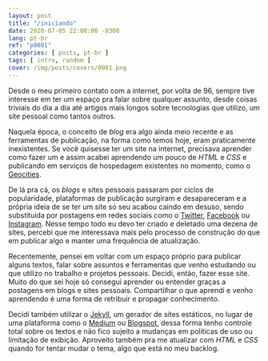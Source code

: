 ```yaml
---
layout: post
title: "/iniciando"
date: 2020-07-05 22:00:00 -0300
lang: pt-br
ref: "p0001"
categories: [ posts, pt-br ]
tags: [ intro, random ]
cover: /img/posts/covers/0001.png
---
```

Desde o meu primeiro contato com a internet, por volta de 96, sempre tive interesse em ter um espaço pra falar sobre qualquer assunto, desde coisas triviais do dia a dia até artigos mais longos sobre tecnologias que utilizo, um site pessoal como tantos outros.

Naquela época, o conceito de *blog* era algo ainda meio recente e as ferramentas de publicação, na forma como temos hoje, eram praticamente inexistentes. Se você quisesse ter um site na internet, precisava aprender como fazer um e assim acabei aprendendo um pouco de *HTML* e *CSS* e publicando em serviços de hospedagem existentes no momento, como o [Geocities][geocities].

De lá pra cá, os *blogs* e sites pessoais passaram por ciclos de popularidade, plataformas de publicação surgiram e desapareceram e a própria ideia de se ter um site só seu acabou caindo em desuso, sendo substituída por postagens em redes sociais como o [Twitter][twitter], [Facebook][facebook] ou [Instagram][instagram]. Nesse tempo todo eu devo ter criado e deletado uma dezena de sites, percebi que me interessava mais pelo processo de construção do que em publicar algo e manter uma frequência de atualização.

Recentemente, pensei em voltar com um espaço próprio para publicar alguns textos, falar sobre assuntos e ferramentas que venho estudando ou que utilizo no trabalho e projetos pessoais. Decidi, então, fazer esse site. Muito do que sei hoje só consegui aprender ou entender graças a postagens em blogs e sites pessoais. Compartilhar o que aprendi e venho aprendendo é uma forma de retribuir e propagar conhecimento.

Decidi também utilizar o [Jekyll][jekyll], um gerador de sites estáticos, no lugar de uma plataforma como o [Medium][medium] ou [Blogspot][blogspot], dessa forma tenho controle total sobre os textos e não fico sujeito a mudanças em políticas de uso ou limitação de exibição. Aproveito também pra me atualizar com *HTML* e *CSS* quando for tentar mudar o tema, algo que está no meu backlog.

[geocities]: https://en.wikipedia.org/wiki/Yahoo!_GeoCities
[twitter]: https://twitter.com
[facebook]: https://facebook.com
[instagram]: https://instagram.com
[jekyll]: https://jekyllrb.com
[medium]: https://medium.com
[blogspot]: https://blogspot.com